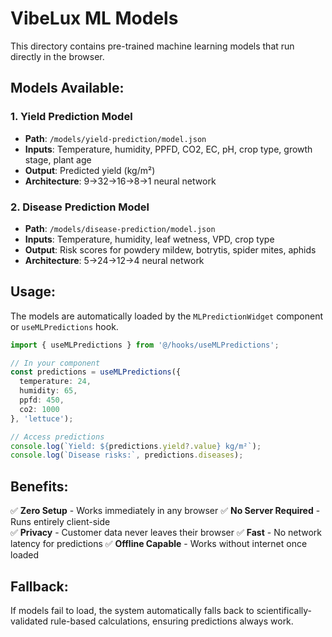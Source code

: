# VibeLux ML Models

This directory contains pre-trained machine learning models that run directly in the browser.

## Models Available:

### 1. Yield Prediction Model
- **Path**: `/models/yield-prediction/model.json`
- **Inputs**: Temperature, humidity, PPFD, CO2, EC, pH, crop type, growth stage, plant age
- **Output**: Predicted yield (kg/m²)
- **Architecture**: 9→32→16→8→1 neural network

### 2. Disease Prediction Model  
- **Path**: `/models/disease-prediction/model.json`
- **Inputs**: Temperature, humidity, leaf wetness, VPD, crop type
- **Output**: Risk scores for powdery mildew, botrytis, spider mites, aphids
- **Architecture**: 5→24→12→4 neural network

## Usage:

The models are automatically loaded by the `MLPredictionWidget` component or `useMLPredictions` hook.

```typescript
import { useMLPredictions } from '@/hooks/useMLPredictions';

// In your component
const predictions = useMLPredictions({
  temperature: 24,
  humidity: 65,
  ppfd: 450,
  co2: 1000
}, 'lettuce');

// Access predictions
console.log(`Yield: ${predictions.yield?.value} kg/m²`);
console.log(`Disease risks:`, predictions.diseases);
```

## Benefits:

✅ **Zero Setup** - Works immediately in any browser
✅ **No Server Required** - Runs entirely client-side  
✅ **Privacy** - Customer data never leaves their browser
✅ **Fast** - No network latency for predictions
✅ **Offline Capable** - Works without internet once loaded

## Fallback:

If models fail to load, the system automatically falls back to scientifically-validated rule-based calculations, ensuring predictions always work.